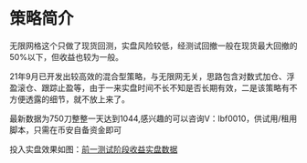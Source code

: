 # 策略简介

无限网格这个只做了现货回测，实盘风险较低，经测试回撤一般在现货最大回撤的50%以下，但收益也较为一般。

21年9月已开发出较高效的混合型策略，与无限网无关，思路包含对数式加仓、浮盈滚仓、跟踪止盈等，由于一来实盘时间不长不知是否长期有效，二是该策略有不方便透露的细节，就不放上来了。

最新数据为750刀整整一天达到1044,感兴趣的可以咨询V：lbf0010，供试用/租用脚本，只需在币安自备资金即可

投入实盘效果如图：[前一测试阶段收益实盘数据](https://images.gitee.com/uploads/images/2021/0923/151628_43cfcb59_4938606.jpeg)
